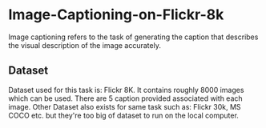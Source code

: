 # Image-Captioning-on-Flickr-8k

Image captioning refers to the task of generating the caption that describes the visual description of the image accurately.
## Dataset
Dataset used for this task is: Flickr 8K. It contains roughly 8000 images which can be used. There are 5 caption provided associated with each image. Other Dataset also exists for same task such as: Flickr 30k, MS COCO etc. but they're too big of dataset to run on the local computer.

